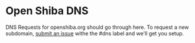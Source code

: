 # Open Shiba DNS
DNS Requests for openshiba.org should go through here. To request a new subdomain, [submit an issue](https://github.com/openshiba/dns/issues) withe the #dns label and we'll get you setup.
